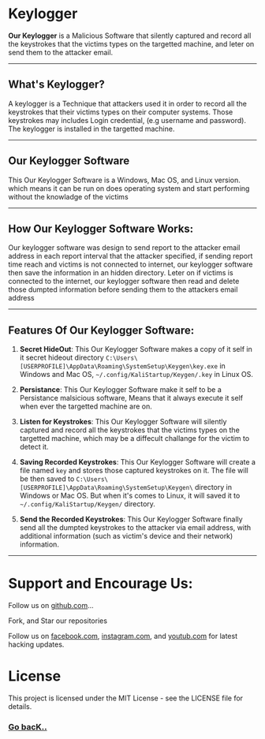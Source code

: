 # Keylogger

**Our Keylogger** is a Malicious  Software that silently captured and record all the keystrokes that the victims types on the targetted machine, and leter on send them to the attacker email.

---

## What's Keylogger?
A  keylogger is a Technique that attackers used it in order to record all the keystrokes that their victims types on their computer systems. Those keystrokes may includes Login credential, (e.g username and password). The keylogger is installed in the targetted machine.

---

## Our Keylogger Software
This Our Keylogger Software is a Windows, Mac OS, and Linux version. which means it can be run on does operating system and start performing without the knowladge of the victims

---

## How Our Keylogger Software Works:
Our keylogger software was design to send report to the attacker email address in each report interval that the attacker specified, if sending report time reach and victims is not connected to internet, our keylogger software then save the information in an hidden directory. Leter on if victims is connected to the internet, our keylogger software then read and delete those dumpted information before sending them to the attackers email address

---
## Features Of Our Keylogger Software:


1. **Secret HideOut**: This Our Keylogger Software makes a copy of it self in it secret hideout directory `C:\Users\[USERPROFILE]\AppData\Roaming\SystemSetup\Keygen\key.exe` in Windows and Mac OS, `~/.config/KaliStartup/Keygen/.key` in Linux OS.


2. **Persistance**: This Our Keylogger Software make it self to be a Persistance malsicious software, Means that it always execute it self when ever the targetted machine are on.


3. **Listen for Keystrokes**: This Our Keylogger Software will silently captured and record all the keystrokes that the victims types on the targetted machine, which may be a diffecult challange for the victim to detect it.


4. **Saving Recorded Keystrokes**: This Our Keylogger Software will create a file named `key` and stores those captured keystrokes on it. The file will be then saved to `C:\Users\[USERPROFILE]\AppData\Roaming\SystemSetup\Keygen\` directory in Windows or Mac OS. But when it's comes to Linux, it will saved it to `~/.config/KaliStartup/Keygen/` directory.

5. **Send the Recorded Keystrokes**: This Our Keylogger Software finally send all the  dumpted keystrokes to the attacker via email address, with additional information (such as victim's device and their network) information.
***

# Support and Encourage Us:
Follow us on [github.com](https://github.com/evilfeonix)...

Fork, and Star our repositories

Follow us on [facebook.com](https://facebook.com/evilfeonix), [instagram.com](https://instagram.com/evilfeonix), and [youtub.com](https://youtub.com/@3V1LF30N1X) for latest hacking updates.



# License

This project is licensed under the MIT License - see the LICENSE file for details.

### [Go bacK..](https://github.com/evilfeonix/Key-Gen)
